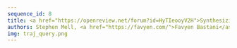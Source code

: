 ```yaml
---
sequence_id: 8
title: <a href="https://openreview.net/forum?id=HyTIeooyV2H">Synthesizing Video Trajectory Queries</a>
authors: Stephen Mell, <a href="https://favyen.com/">Favyen Bastani</a>, <a href="https://www.cis.upenn.edu/~stevez/">Stephan Zdancewic</a>, <a href="https://obastani.github.io/">Osbert Bastani</a>
img: traj_query.png
---
```

